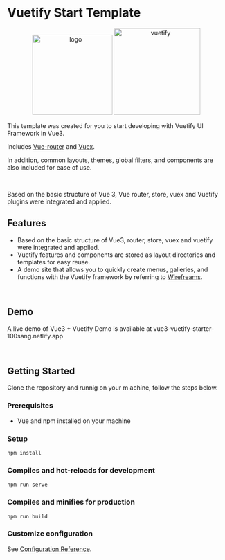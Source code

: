 # Vuetify Start Template

<p align="center">
    <img src="https://upload.wikimedia.org/wikipedia/commons/f/f1/Vue.png" alt="logo" width="185" height="185" />
    <img src="https://camo.githubusercontent.com/be384df72ff1748336f5927f7116e79a37cbe1639a5b7db162be2d7afe350f87/68747470733a2f2f63646e2e767565746966796a732e636f6d2f696d616765732f6c6f676f732f6c6f676f2e737667"  alt="vuetify" width="200" height="200">
</p>


This template was created for you to start developing with Vuetify UI Framework in Vue3. 

Includes [Vue-router](https://router.vuejs.org/) and [Vuex](https://router.vuejs.org/).

In addition, common layouts, themes, global filters, and components are also included for ease of use.

<br />

Based on the basic structure of Vue 3, Vue router, store, vuex and Vuetify plugins were integrated and applied.

Features
---
- Based on the basic structure of Vue3, router, store, vuex and vuetify were integrated and applied.
- Vuetify features and components are stored as layout directories and templates for easy reuse.
- A demo site that allows you to quickly create menus, galleries, and functions with the Vuetify framework by referring to [Wirefreams](https://vuetifyjs.com/en/getting-started/wireframes/).

<br />

Demo
---
A live demo of Vue3 + Vuetify Demo is available at vue3-vuetify-starter-100sang.netlify.app

<br />

Getting Started
---
Clone the repository and runnig on your m achine, follow the steps below.

### Prerequisites
- Vue and npm installed on your machine

### Setup
```
npm install
```

### Compiles and hot-reloads for development
```
npm run serve
```

### Compiles and minifies for production
```
npm run build
```

### Customize configuration
See [Configuration Reference](https://cli.vuejs.org/config/).
